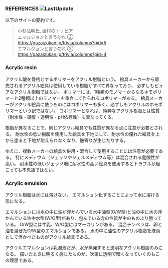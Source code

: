 ### REFERENCES ![LastUpdate][badge]

[badge]: https://img.shields.io/badge/Last_update-2024.11.3-blue

以下のサイトの要約です。

> 小杉弘明氏, 画材のトリビア \
> エマルジョンと言う勿れ ② \
> https://gazaizukan.jp/trivia/columns?pid=5 \
> エマルジョンと言う勿れ ③ \
> https://gazaizukan.jp/trivia/columns?pid=4


### Acrylic resin
アクリル酸を骨格とするポリマーをアクリル樹脂という。
絵具メーカーから販売されるアクリル絵具は使用している樹脂がすべて異なっており、
必ずしもピュアなアクリル樹脂ではない。
ポリマーには、1種類のモノマーからなるホモポリマーと2種類以上のモノマーを重合して作られるコポリマーがある。
絵具メーカーがアクリル絵具に使うものにはコポリマーも多く、必ずしもアクリルのホモポリマーという訳ではない。
コポリマーとなれば、純粋なアクリル樹脂とは性質（耐水性・硬度・透明性・pH依存性）も異なってくる。

樹脂が異なることで、同じアクリル絵具でも性質が異なる点に注意が必要とされる。
耐水性の低い樹脂を使用した絵具を下地にして、耐水性の優れた絵具を上から塗ると下地が耐えられなくなり、皺寄りが生じたりする。

ゆえに、複数メーカーの絵具を併用・混合して使用することには注意が必要である。
特にメディウム（ジェッソやジェルメディウム等）は混合される危険性が高い。
耐水性の低いジェッソ地に耐水性の高い絵具を使用するとトラブルが起こっても不思議ではない。

### Acrylic emulsion
アクリル樹脂は水には溶けない。
エマルション化することによって水に溶ける形になる。

エマルションには水の中に油が浮かんでいる水中油型(O/W型)と油の中に水の浮かんでいる油中水型(W/O型)があり、包んでいる方の性質が中のものより勝っている。
O/W型には牛乳、W/O型にはマーガリンがある。
混合テンペラは、卵と油を混ぜたO/W型のエマルションである。
水の中に油性のアクリル樹脂を液滴として浮かべたものがアクリル絵具である。

アクリルエマルションは乳濁液だが、水が蒸発すると透明なアクリル樹脂のみになる。
描いたときに明るく感じたものが、次第に透明で暗くなっていくのもこの理屈である。
